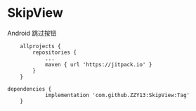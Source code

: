 # SkipView
Android 跳过按钮



```
	allprojects {
		repositories {
			...
			maven { url 'https://jitpack.io' }
		}
	}
```



```
dependencies {
	        implementation 'com.github.ZZY13:SkipView:Tag'
	}
```

